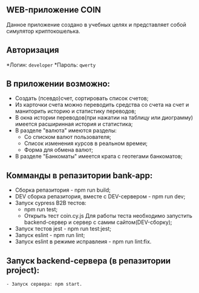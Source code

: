 ## WEB-приложение COIN

Данное приложение создано в учебных целях и представляет собой симулятор криптокошелька.

## Авторизация
  *Логин: `developer`
  *Пароль: `qwerty`

## В приложении возможно:
  - Создать (псевдо)счет, сортировать список счетов;
  - Из карточки счета можно переводить средства со счета на счет и маниторить историю и статистику переводов;
  - В окна истории переводов(при нажатии на таблицу или диограмму) имеется расширинная история и статистика;
  - В разделе "валюта" имеются разделы:
    - Со списком валют пользователя;
    - Список изменения курсов в реальном времеи;
    - Форма для обмена валют;
  - В разделе "Банкоматы" имеется крата с геотегами банкоматов;

## Комманды в репазитории bank-app:
  - Сборка репазитория - npm run build;
  - DEV сборка  репазитория, вместе с DEV-сервером - npm run dev;
  - Запуск cypress B2B тестов:
    - npm run test;
    - Открыть тест coin.cy.js
    Для работы теста необходимо запустить backend-сервер и cервер с самим сайтом(DEV-сборку);
  - Запуск тестов jest - npm run test:jest;
  - Запуск eslint - npm run lint;
  - Запуск eslint в режиме исправлеия - npm run lint:fix.
 
## Запуск backend-сервера (в репазитории project):
    - Запуск сервера: npm start.

